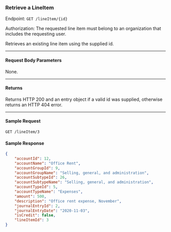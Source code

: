 ### Retrieve a LineItem
Endpoint: `GET /lineItem/{id}`

Authorization: The requested line item must belong to an organization that includes the requesting user.

Retrieves an existing line item using the supplied id.
___

#### Request Body Parameters
None.
____

#### Returns
Returns HTTP 200 and an entry object if a valid id was supplied, otherwise returns an HTTP 404 error.
____
#### Sample Request
`GET /lineItem/3`
<br />

#### Sample Response
```json
{
    "accountId": 12,
    "accountName": "Office Rent",
    "accountGroupId": 9,
    "accountGroupName": "Selling, general, and administration",
    "accountSubtypeId": 26,
    "accountSubtypeName": "Selling, general, and administration",
    "accountTypeId": 5,
    "accountTypeName": "Expenses",
    "amount": 500,
    "description": "Office rent expense, November",
    "journalEntryId": 2,
    "journalEntryDate": "2020-11-03",
    "isCredit": false,
    "lineItemId": 3
}
```